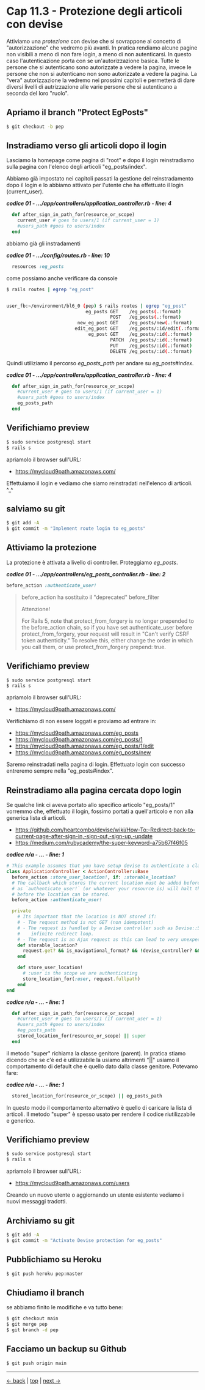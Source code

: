 # <a name="top"></a> Cap 11.3 - Protezione degli articoli con devise

Attiviamo una *protezione* con devise che si sovrappone al concetto di "autorizzazione" che vedremo più avanti.
In pratica rendiamo alcune pagine non visibili a meno di non fare login, a meno di non autenticarsi.
In questo caso l'autenticazione porta con se un'autorizzazione basica. Tutte le persone che si autenticano sono autorizzate a vedere la pagina, invece le persone che non si autenticano non sono autorizzate a vedere la pagina.
La "vera" autorizzazione la vedremo nei prossimi capitoli e permetterà di dare diversi livelli di autrizzazione alle varie persone che si autenticano a seconda del loro "ruolo".



## Apriamo il branch "Protect EgPosts"

```bash
$ git checkout -b pep
```



## Instradiamo verso gli articoli dopo il login

Lasciamo la homepage come pagina di "root" e dopo il login reinstradiamo sulla pagina con l'elenco degli articoli "eg_posts/index".

Abbiamo già impostato nei capitoli passati la gestione del reinstradamento dopo il login e lo abbiamo attivato per l'utente che ha effettuato il login (current_user).

***codice 01 - .../app/controllers/application_controller.rb - line: 4***

```ruby
  def after_sign_in_path_for(resource_or_scope)
    current_user # goes to users/1 (if current_user = 1)
    #users_path #goes to users/index
  end
```

abbiamo già gli instradamenti 

***codice 01 - .../config/routes.rb - line: 10***

```ruby
  resources :eg_posts
```

come possiamo anche verificare da console

```bash
$ rails routes | egrep "eg_post"


user_fb:~/environment/bl6_0 (pep) $ rails routes | egrep "eg_post"
                             eg_posts GET    /eg_posts(.:format)                                                                      eg_posts#index
                                      POST   /eg_posts(.:format)                                                                      eg_posts#create
                          new_eg_post GET    /eg_posts/new(.:format)                                                                  eg_posts#new
                         edit_eg_post GET    /eg_posts/:id/edit(.:format)                                                             eg_posts#edit
                              eg_post GET    /eg_posts/:id(.:format)                                                                  eg_posts#show
                                      PATCH  /eg_posts/:id(.:format)                                                                  eg_posts#update
                                      PUT    /eg_posts/:id(.:format)                                                                  eg_posts#update
                                      DELETE /eg_posts/:id(.:format)                                                                  eg_posts#destroy
```

Quindi utiliziamo il percorso *eg_posts_path* per andare su *eg_posts#index*.

***codice 01 - .../app/controllers/application_controller.rb - line: 4***

```ruby
  def after_sign_in_path_for(resource_or_scope)
    #current_user # goes to users/1 (if current_user = 1)
    #users_path #goes to users/index
    eg_posts_path
  end
```



## Verifichiamo preview

```bash
$ sudo service postgresql start
$ rails s
```

apriamolo il browser sull'URL:

- https://mycloud9path.amazonaws.com/

Effettuiamo il login e vediamo che siamo reinstradati nell'elenco di articoli. ^_^



## salviamo su git

```bash
$ git add -A
$ git commit -m "Implement route login to eg_posts"
```



## Attiviamo la protezione 

La protezione è attivata a livello di controller. Proteggiamo *eg_posts*.


***codice 01 - .../app/controllers/eg_posts_controller.rb - line: 2***

```ruby
before_action :authenticate_user!
```

> before_action ha sostituito il "deprecated" before_filter
>
> Attenzione!
>
> For Rails 5, note that protect_from_forgery is no longer prepended to the before_action chain, so if you have set authenticate_user before protect_from_forgery, your request will result in "Can't verify CSRF token authenticity." To resolve this, either change the order in which you call them, or use protect_from_forgery prepend: true.



## Verifichiamo preview

```bash
$ sudo service postgresql start
$ rails s
```

apriamolo il browser sull'URL:

- https://mycloud9path.amazonaws.com/

Verifichiamo di non essere loggati e proviamo ad entrare in:

- https://mycloud9path.amazonaws.com/eg_posts
- https://mycloud9path.amazonaws.com/eg_posts/1
- https://mycloud9path.amazonaws.com/eg_posts/1/edit
- https://mycloud9path.amazonaws.com/eg_posts/new

Saremo reinstradati nella pagina di login. Effettuato login con successo entreremo sempre nella "eg_posts#index".



## Reinstradiamo alla pagina cercata dopo login

Se qualche link ci aveva portato allo specifico articolo "eg_posts/1" vorremmo che, effettuato il login, fossimo portati a quell'articolo e non alla generica lista di articoli. 

- https://github.com/heartcombo/devise/wiki/How-To:-Redirect-back-to-current-page-after-sign-in,-sign-out,-sign-up,-update
- https://medium.com/rubycademy/the-super-keyword-a75b67f46f05

***codice n/a - ... - line: 1***

```ruby
# This example assumes that you have setup devise to authenticate a class named User.
class ApplicationController < ActionController::Base
  before_action :store_user_location!, if: :storable_location?
  # The callback which stores the current location must be added before you authenticate the user 
  # as `authenticate_user!` (or whatever your resource is) will halt the filter chain and redirect 
  # before the location can be stored.
  before_action :authenticate_user!

  private
    # Its important that the location is NOT stored if:
    # - The request method is not GET (non idempotent)
    # - The request is handled by a Devise controller such as Devise::SessionsController as that could cause an 
    #    infinite redirect loop.
    # - The request is an Ajax request as this can lead to very unexpected behaviour.
    def storable_location?
      request.get? && is_navigational_format? && !devise_controller? && !request.xhr? 
    end

    def store_user_location!
      # :user is the scope we are authenticating
      store_location_for(:user, request.fullpath)
    end
end
```


***codice n/a - ... - line: 1***

```ruby
  def after_sign_in_path_for(resource_or_scope)
    #current_user # goes to users/1 (if current_user = 1)
    #users_path #goes to users/index
    #eg_posts_path
    stored_location_for(resource_or_scope) || super
  end
```

il metodo "super" richiama la classe genitore (parent). In pratica stiamo dicendo che se c'è ed è utilizzabile la usiamo altrimenti "||" usiamo il comportamento di default che è quello dato dalla classe genitore.
Potevamo fare:

***codice n/a - ... - line: 1***

```ruby
  stored_location_for(resource_or_scope) || eg_posts_path
```

In questo modo il comportamento alternativo è quello di caricare la lista di articoli.
Il metodo "super" è spesso usato per rendere il codice riutilizzabile e generico.



## Verifichiamo preview

```bash
$ sudo service postgresql start
$ rails s
```

apriamolo il browser sull'URL:

* https://mycloud9path.amazonaws.com/users

Creando un nuovo utente o aggiornando un utente esistente vediamo i nuovi messaggi tradotti.



## Archiviamo su git

```bash
$ git add -A
$ git commit -m "Activate Devise protection for eg_posts"
```



## Pubblichiamo su Heroku

```bash
$ git push heroku pep:master
```



## Chiudiamo il branch

se abbiamo finito le modifiche e va tutto bene:

```bash
$ git checkout main
$ git merge pep
$ git branch -d pep
```



## Facciamo un backup su Github

```bash
$ git push origin main
```



---

[<- back](https://github.com/flaviobordonidev/leanpubabrandnewcms/blob/master/01-base/09-manage_users/03-browser_tab_title_users-it.md)
 | [top](#top) |
[next ->](https://github.com/flaviobordonidev/leanpubabrandnewcms/blob/master/01-base/10-users_i18n/02-users_form_i18n-it.md)
